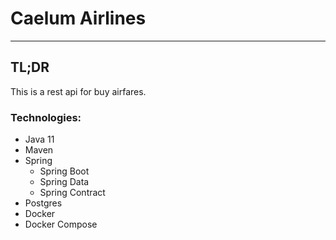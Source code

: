 # Caelum Airlines
--- 

## TL;DR
This is a rest api for buy airfares. 

### Technologies:
- Java 11
- Maven
- Spring 
    - Spring Boot
    - Spring Data 
    - Spring Contract
- Postgres
- Docker
- Docker Compose 